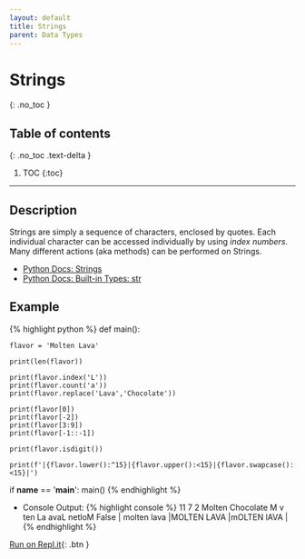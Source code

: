 ```yaml
---
layout: default
title: Strings
parent: Data Types
---
```

# Strings
{: .no_toc }
## Table of contents
{: .no_toc .text-delta }

1. TOC
{:toc}

---

## Description
Strings are simply a sequence of characters, enclosed by quotes. Each individual character can be accessed individually by using *index numbers*. Many different actions (aka methods) can be performed on Strings. 
- [Python Docs: Strings](https://docs.python.org/3/tutorial/introduction.html#strings)
- [Python Docs: Built-in Types: str](https://docs.python.org/3/library/stdtypes.html#text-sequence-type-str)


## Example

{% highlight python %}
def main():
    
    flavor = 'Molten Lava'

    print(len(flavor))

    print(flavor.index('L'))
    print(flavor.count('a'))
    print(flavor.replace('Lava','Chocolate'))

    print(flavor[0])
    print(flavor[-2])
    print(flavor[3:9])
    print(flavor[-1::-1])

    print(flavor.isdigit())

    print(f'|{flavor.lower():^15}|{flavor.upper():<15}|{flavor.swapcase():<15}|')


if __name__ == '__main__':
    main()
{% endhighlight %}

- Console Output:
{% highlight console %}
11
7
2
Molten Chocolate
M
v
ten La
avaL netloM
False
|  molten lava  |MOLTEN LAVA    |mOLTEN lAVA    |
{% endhighlight %}

[Run on Repl.it](https://repl.it/@bianca_ruiz/strings#main.py){: .btn }
